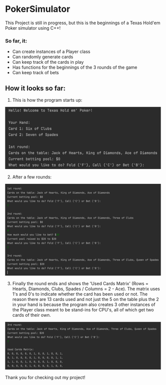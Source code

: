 # PokerSimulator
This Project is still in progress, but this is the beginnings of a Texas Hold'em Poker simulator using C++!

### So far, it:
- Can create instances of a Player class
- Can randomly generate cards
- Can keep track of the cards in play
- Has functions for the beginnings of the 3 rounds of the game
- Can keep track of bets

## How it looks so far:
1. This is how the program starts up:
<p align="center"> <img src="imgs/PokerSimulator1.png" width=630> </p>

2. After a few rounds:
<p align="center"> <img src="imgs/PokerSimulator2.png" width=630> </p>

3. Finally the round ends and shows the 'Used Cards Matrix' (Rows = Hearts, Diamonds, Clubs, Spades / Columns = 2 - Ace).
The matrix uses 1's and 0's to indicate whether the card has been used or not. The reason there are 13 cards used and not just the 5 on the table plus
the 2 in your hand is because the program also creates 3 other instances of the Player class meant to be stand-ins for CPU's, all of which get two cards 
of their own.
<p align="center"> <img src="imgs/PokerSimulator3.png" width=720> </p>

Thank you for checking out my project!
